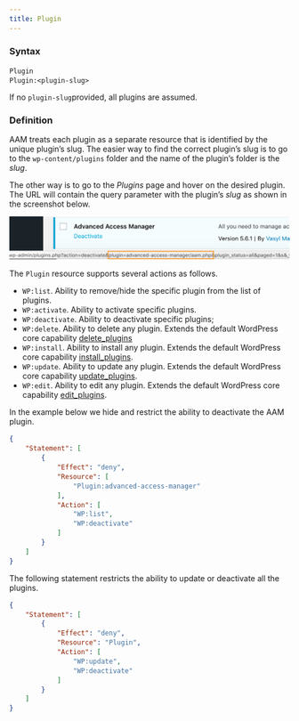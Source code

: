 ```yaml
---
title: Plugin
---
```


### Syntax

`Plugin`<br/>
`Plugin:<plugin-slug>`

If no `plugin-slug`provided, all plugins are assumed.

### Definition

AAM treats each plugin as a separate resource that is identified by the unique plugin’s slug. The easier way to find the correct plugin’s slug is to go to the `wp-content/plugins` folder and the name of the plugin’s folder is the _slug_.

The other way is to go to the _Plugins_ page and hover on the desired plugin. The URL will contain the query parameter with the plugin’s _slug_ as shown in the screenshot below.

![AAM Plugin Slug](./assets/aam-plugin-slug.png)

The `Plugin` resource supports several actions as follows.

- `WP:list`. Ability to remove/hide the specific plugin from the list of plugins.
- `WP:activate`. Ability to activate specific plugins.
- `WP:deactivate`. Ability to deactivate specific plugins;
- `WP:delete`. Ability to delete any plugin. Extends the default WordPress core capability [delete_plugins](https://wordpress.org/documentation/article/roles-and-capabilities/#delete_plugins)
- `WP:install`. Ability to install any plugin. Extends the default WordPress core capability [install_plugins](https://wordpress.org/documentation/article/roles-and-capabilities/#install_plugins).
- `WP:update`. Ability to update any plugin. Extends the default WordPress core capability [update_plugins](https://wordpress.org/documentation/article/roles-and-capabilities/#update_plugins).
- `WP:edit`. Ability to edit any plugin. Extends the default WordPress core capability [edit_plugins](https://wordpress.org/documentation/article/roles-and-capabilities/#edit_plugins).

In the example below we hide and restrict the ability to deactivate the AAM plugin.

```json
{
    "Statement": [
        {
            "Effect": "deny",
            "Resource": [
                "Plugin:advanced-access-manager"
            ],
            "Action": [
                "WP:list",
                "WP:deactivate"
            ]
        }
    ]
}
```

The following statement restricts the ability to update or deactivate all the plugins.

```json
{
    "Statement": [
        {
            "Effect": "deny",
            "Resource": "Plugin",
            "Action": [
                "WP:update",
                "WP:deactivate"
            ]
        }
    ]
}
```